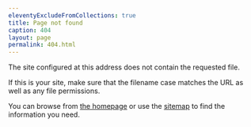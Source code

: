 ```yaml
---
eleventyExcludeFromCollections: true
title: Page not found
caption: 404
layout: page
permalink: 404.html
---
```

The site configured at this address does not contain the requested file.

If this is your site, make sure that the filename case matches the URL as well as any file permissions.

You can browse from [the homepage](/) or use the [sitemap](/sitemap) to find the information you need.